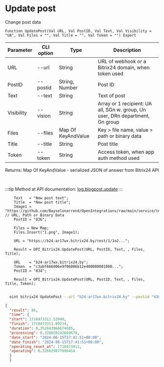 ﻿---
sidebar_position: 2
---

# Update post
 Change post data



`Function UpdatePost(Val URL, Val PostID, Val Text, Val Visibility = "UA", Val Files = "", Val Title = "", Val Token = "") Export`

  | Parameter | CLI option | Type | Description |
  |-|-|-|-|
  | URL | --url | String | URL of webhook or a Bitrix24 domain, when token used |
  | PostID | --postid | String, Number | Post ID |
  | Text | --text | String | Text of post |
  | Visibility | --vision | String | Array or 1 recipient: UA all, SGn w. group, Un user, DRn department, Gn group |
  | Files | --files | Map Of KeyAndValue | Key > file name, value > path or binary data |
  | Title | --title | String | Post title |
  | Token | --token | String | Access token, when app auth method used |

  
  Returns:  Map Of KeyAndValue - serialized JSON of answer from Bitrix24 API

<br/>

:::tip
Method at API documentation: [log.blogpost.update](https://dev.1c-bitrix.ru/rest_help/log/log_blogpost_update.php)
:::
<br/>


```bsl title="Code example"
    Text   = "New post text";
    Title  = "New post title";
    Image1 = "https://github.com/Bayselonarrend/OpenIntegrations/raw/main/service/test_data/picture.jpg"; // URL, Path or Binary Data
    PostID = "836";

    Files = New Map;
    Files.Insert("1.png", Image1);

    URL = "https://b24-ar17wx.bitrix24.by/rest/1/1o2...";

    Result = OPI_Bitrix24.UpdatePost(URL, PostID, Text, , Files, Title);

    URL    = "b24-ar17wx.bitrix24.by";
    Token  = "c3abf666006e9f06006b12e400000001000...";
    PostID = "834";

    Result = OPI_Bitrix24.UpdatePost(URL, PostID, Text, , Files, Title, Token);
```



```sh title="CLI command example"
    
  oint bitrix24 UpdatePost --url "b24-ar17wx.bitrix24.by" --postid "438" --text %text% --vision %vision% --files %files% --title %title% --token "fe3fa966006e9f06006b12e400000001000..."

```

```json title="Result"
{
  "result": 86,
  "time": {
  "start": 1718473311.53949,
  "finish": 1718473311.89214,
  "duration": 0.352643966674805,
  "processing": 0.326650142669678,
  "date_start": "2024-06-15T17:41:51+00:00",
  "date_finish": "2024-06-15T17:41:51+00:00",
  "operating_reset_at": 1718473911,
  "operating": 0.326629877090454
  }
  }
```
